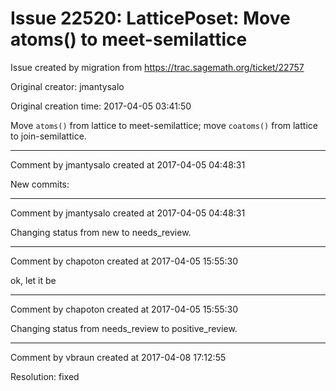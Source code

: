 # Issue 22520: LatticePoset: Move atoms() to meet-semilattice

Issue created by migration from https://trac.sagemath.org/ticket/22757

Original creator: jmantysalo

Original creation time: 2017-04-05 03:41:50

Move `atoms()` from lattice to meet-semilattice; move `coatoms()` from lattice to join-semilattice.


---

Comment by jmantysalo created at 2017-04-05 04:48:31

New commits:


---

Comment by jmantysalo created at 2017-04-05 04:48:31

Changing status from new to needs_review.


---

Comment by chapoton created at 2017-04-05 15:55:30

ok, let it be


---

Comment by chapoton created at 2017-04-05 15:55:30

Changing status from needs_review to positive_review.


---

Comment by vbraun created at 2017-04-08 17:12:55

Resolution: fixed
